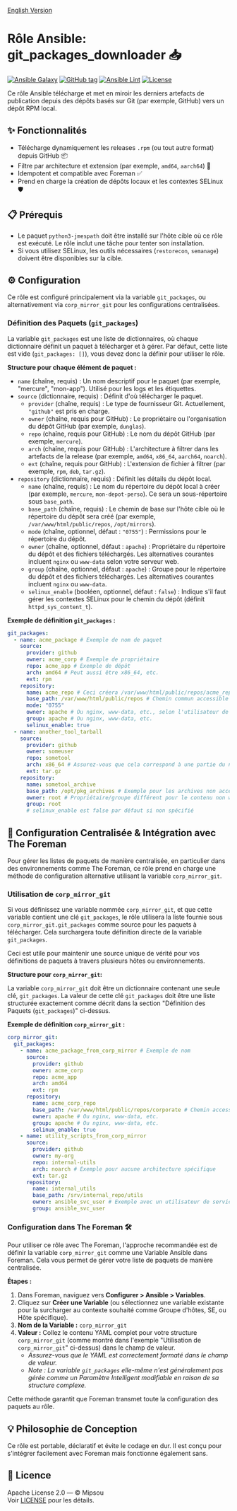 [English Version](README.en.md)

# Rôle Ansible: git_packages_downloader 📥
[![Ansible Galaxy](https://img.shields.io/badge/Ansible%20Galaxy-mipsou.git__packages__downloader-blue?style=flat-square)](https://galaxy.ansible.com/mipsou/git_packages_downloader)
[![GitHub tag](https://img.shields.io/github/v/tag/mipsou/git_packages_downloader?sort=semver&style=flat-square)](https://github.com/mipsou/git_packages_downloader/tags)
[![Ansible Lint](https://github.com/mipsou/git_packages_downloader/actions/workflows/lint.yml/badge.svg)](https://github.com/mipsou/git_packages_downloader/actions/workflows/lint.yml)
[![License](https://img.shields.io/badge/license-Apache%202.0-blue.svg?style=flat-square)](LICENSE)

Ce rôle Ansible télécharge et met en miroir les derniers artefacts de publication depuis des dépôts basés sur Git (par exemple, GitHub) vers un dépôt RPM local.

## ✨ Fonctionnalités

- Télécharge dynamiquement les releases `.rpm` (ou tout autre format) depuis GitHub 📦
- Filtre par architecture et extension (par exemple, `amd64`, `aarch64`) 🔩
- Idempotent et compatible avec Foreman ✅
- Prend en charge la création de dépôts locaux et les contextes SELinux 🛡️

## 📋 Prérequis

- Le paquet `python3-jmespath` doit être installé sur l'hôte cible où ce rôle est exécuté. Le rôle inclut une tâche pour tenter son installation.
- Si vous utilisez SELinux, les outils nécessaires (`restorecon`, `semanage`) doivent être disponibles sur la cible.

## ⚙️ Configuration

Ce rôle est configuré principalement via la variable `git_packages`, ou alternativement via `corp_mirror_git` pour les configurations centralisées.

### Définition des Paquets (`git_packages`)

La variable `git_packages` est une liste de dictionnaires, où chaque dictionnaire définit un paquet à télécharger et à gérer. Par défaut, cette liste est vide (`git_packages: []`), vous devez donc la définir pour utiliser le rôle.

**Structure pour chaque élément de paquet :**

*   `name` (chaîne, requis) : Un nom descriptif pour le paquet (par exemple, "mercure", "mon-app"). Utilisé pour les logs et les étiquettes.
*   `source` (dictionnaire, requis) : Définit d'où télécharger le paquet.
    *   `provider` (chaîne, requis) : Le type de fournisseur Git. Actuellement, `"github"` est pris en charge.
    *   `owner` (chaîne, requis pour GitHub) : Le propriétaire ou l'organisation du dépôt GitHub (par exemple, `dunglas`).
    *   `repo` (chaîne, requis pour GitHub) : Le nom du dépôt GitHub (par exemple, `mercure`).
    *   `arch` (chaîne, requis pour GitHub) : L'architecture à filtrer dans les artefacts de la release (par exemple, `amd64`, `x86_64`, `aarch64`, `noarch`).
    *   `ext` (chaîne, requis pour GitHub) : L'extension de fichier à filtrer (par exemple, `rpm`, `deb`, `tar.gz`).
*   `repository` (dictionnaire, requis) : Définit les détails du dépôt local.
    *   `name` (chaîne, requis) : Le nom du répertoire du dépôt local à créer (par exemple, `mercure`, `mon-depot-perso`). Ce sera un sous-répertoire sous `base_path`.
    *   `base_path` (chaîne, requis) : Le chemin de base sur l'hôte cible où le répertoire du dépôt sera créé (par exemple, `/var/www/html/public/repos`, `/opt/mirrors`).
    *   `mode` (chaîne, optionnel, défaut : `"0755"`) : Permissions pour le répertoire du dépôt.
    *   `owner` (chaîne, optionnel, défaut : `apache`) : Propriétaire du répertoire du dépôt et des fichiers téléchargés. Les alternatives courantes incluent `nginx` ou `www-data` selon votre serveur web.
    *   `group` (chaîne, optionnel, défaut : `apache`) : Groupe pour le répertoire du dépôt et des fichiers téléchargés. Les alternatives courantes incluent `nginx` ou `www-data`.
    *   `selinux_enable` (booléen, optionnel, défaut : `false`) : Indique s'il faut gérer les contextes SELinux pour le chemin du dépôt (définit `httpd_sys_content_t`).

**Exemple de définition `git_packages` :**

```yaml
git_packages:
  - name: acme_package # Exemple de nom de paquet
    source:
      provider: github
      owner: acme_corp # Exemple de propriétaire
      repo: acme_app # Exemple de dépôt
      arch: amd64 # Peut aussi être x86_64, etc.
      ext: rpm
    repository:
      name: acme_repo # Ceci créera /var/www/html/public/repos/acme_repo
      base_path: /var/www/html/public/repos # Chemin commun accessible via le web
      mode: "0755"
      owner: apache # Ou nginx, www-data, etc., selon l'utilisateur de votre serveur web
      group: apache # Ou nginx, www-data, etc.
      selinux_enable: true
  - name: another_tool_tarball
    source:
      provider: github
      owner: someuser
      repo: sometool
      arch: x86_64 # Assurez-vous que cela correspond à une partie du nom de l'artefact
      ext: tar.gz
    repository:
      name: sometool_archive
      base_path: /opt/pkg_archives # Exemple pour les archives non accessibles via le web
      owner: root # Propriétaire/groupe différent pour le contenu non web
      group: root
      # selinux_enable est false par défaut si non spécifié
```

## 🏢 Configuration Centralisée & Intégration avec The Foreman

Pour gérer les listes de paquets de manière centralisée, en particulier dans des environnements comme The Foreman, ce rôle prend en charge une méthode de configuration alternative utilisant la variable `corp_mirror_git`.

### Utilisation de `corp_mirror_git`

Si vous définissez une variable nommée `corp_mirror_git`, et que cette variable contient une clé `git_packages`, le rôle utilisera la liste fournie sous `corp_mirror_git.git_packages` comme source pour les paquets à télécharger. Cela surchargera toute définition directe de la variable `git_packages`.

Ceci est utile pour maintenir une source unique de vérité pour vos définitions de paquets à travers plusieurs hôtes ou environnements.

**Structure pour `corp_mirror_git`:**

La variable `corp_mirror_git` doit être un dictionnaire contenant une seule clé, `git_packages`. La valeur de cette clé `git_packages` doit être une liste structurée exactement comme décrit dans la section "Définition des Paquets (`git_packages`)" ci-dessus.

**Exemple de définition `corp_mirror_git` :**

```yaml
corp_mirror_git:
  git_packages:
    - name: acme_package_from_corp_mirror # Exemple de nom
      source:
        provider: github
        owner: acme_corp
        repo: acme_app
        arch: amd64
        ext: rpm
      repository:
        name: acme_corp_repo
        base_path: /var/www/html/public/repos/corporate # Chemin accessible via le web
        owner: apache # Ou nginx, www-data, etc.
        group: apache # Ou nginx, www-data, etc.
        selinux_enable: true
    - name: utility_scripts_from_corp_mirror
      source:
        provider: github
        owner: my-org
        repo: internal-utils
        arch: noarch # Exemple pour aucune architecture spécifique
        ext: tar.gz
      repository:
        name: internal_utils
        base_path: /srv/internal_repo/utils
        owner: ansible_svc_user # Exemple avec un utilisateur de service spécifique
        group: ansible_svc_user
```

### Configuration dans The Foreman 🛠️

Pour utiliser ce rôle avec The Foreman, l'approche recommandée est de définir la variable `corp_mirror_git` comme une Variable Ansible dans Foreman. Cela vous permet de gérer votre liste de paquets de manière centralisée.

**Étapes :**

1.  Dans Foreman, naviguez vers **Configurer > Ansible > Variables**.
2.  Cliquez sur **Créer une Variable** (ou sélectionnez une variable existante pour la surcharger au contexte souhaité comme Groupe d'hôtes, SE, ou Hôte spécifique).
3.  **Nom de la Variable :** `corp_mirror_git`
4.  **Valeur :** Collez le contenu YAML complet pour votre structure `corp_mirror_git` (comme montré dans l'exemple "Utilisation de `corp_mirror_git`" ci-dessus) dans le champ de valeur.
    *   *Assurez-vous que le YAML est correctement formaté dans le champ de valeur.*
    *   *Note : La variable `git_packages` elle-même n'est généralement pas gérée comme un Paramètre Intelligent modifiable en raison de sa structure complexe.*

Cette méthode garantit que Foreman transmet toute la configuration des paquets au rôle.

## 💡 Philosophie de Conception

Ce rôle est portable, déclaratif et évite le codage en dur. Il est conçu pour s'intégrer facilement avec Foreman mais fonctionne également sans.

## 📜 Licence

Apache License 2.0 — © Mipsou  
Voir [LICENSE](LICENSE) pour les détails.
